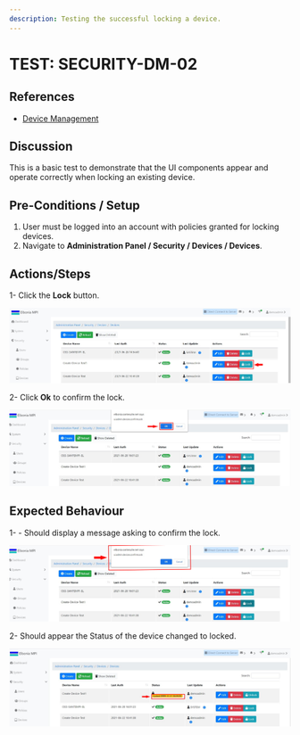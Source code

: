 ```yaml
---
description: Testing the successful locking a device.
---
```


# TEST: SECURITY-DM-02

## References

* [Device Management](../../../../../../../operations-1/system-administration/security-administration/device-management.md)

## Discussion

This is a basic test to demonstrate that the UI components appear and operate correctly when locking an existing device.

## **Pre-Conditions / Setup**

1. User must be logged into an account with policies granted for locking devices.
2. Navigate to **Administration Panel / Security / Devices / Devices**.

## Actions/Steps

1- Click the **Lock** button.

![](<../../../../../../../.gitbook/assets/6 (2).jpg>)

2- Click  **Ok** to confirm the lock.

![](../../../../../../../.gitbook/assets/7-1.jpg)

## Expected Behaviour

1- - Should display a message asking to confirm the lock.

![](<../../../../../../../.gitbook/assets/7 (1).jpg>)

2- Should appear the Status of the device changed to locked.

![](<../../../../../../../.gitbook/assets/8 (2).jpg>)
